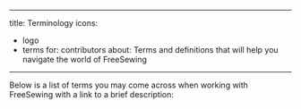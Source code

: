 ***

title: Terminology
icons:

*   logo
*   terms
    for: contributors
    about: Terms and definitions that will help you navigate the world of FreeSewing

***

Below is a list of terms you may come across when working with FreeSewing with a
link to a brief description:

<ReadMore list />
